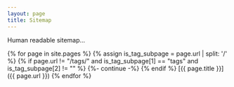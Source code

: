 ```yaml
---
layout: page
title: Sitemap
---
```


Human readable sitemap...

{% for page in site.pages %}
  {% assign is_tag_subpage = page.url | split: '/' %}
  {% if page.url != "/tags/" and is_tag_subpage[1] == "tags" and is_tag_subpage[2] != "" %}
    {%- continue -%}
  {% endif %}
  [{{ page.title }}]({{ page.url }})
{% endfor %}